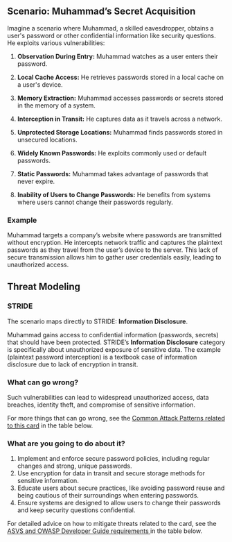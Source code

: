 ## Scenario: Muhammad’s Secret Acquisition

Imagine a scenario where Muhammad, a skilled eavesdropper, obtains a user's password or other confidential information like security questions. He exploits various vulnerabilities:

1. **Observation During Entry:** Muhammad watches as a user enters their password.

2. **Local Cache Access:** He retrieves passwords stored in a local cache on a user's device.

3. **Memory Extraction:** Muhammad accesses passwords or secrets stored in the memory of a system.

4. **Interception in Transit:** He captures data as it travels across a network.

5. **Unprotected Storage Locations:** Muhammad finds passwords stored in unsecured locations.

6. **Widely Known Passwords:** He exploits commonly used or default passwords.

7. **Static Passwords:** Muhammad takes advantage of passwords that never expire.

8. **Inability of Users to Change Passwords:** He benefits from systems where users cannot change their passwords regularly.

### Example

Muhammad targets a company’s website where passwords are transmitted without encryption. He intercepts network traffic and captures the plaintext passwords as they travel from the user’s device to the server. This lack of secure transmission allows him to gather user credentials easily, leading to unauthorized access.

## Threat Modeling

### STRIDE

The scenario maps directly to STRIDE: **Information Disclosure**.

Muhammad gains access to confidential information (passwords, secrets) that should have been protected.
STRIDE’s **Information Disclosure** category is specifically about unauthorized exposure of sensitive data.
The example (plaintext password interception) is a textbook case of information disclosure due to lack of encryption in transit.

### What can go wrong?

Such vulnerabilities can lead to widespread unauthorized access, data breaches, identity theft, and compromise of sensitive information.

For more things that can go wrong, see the [Common Attack Patterns related to this card](#mapping 'Common Attack Patterns related to this card [internal]') in the table below.

### What are you going to do about it?

1. Implement and enforce secure password policies, including regular changes and strong, unique passwords.
2. Use encryption for data in transit and secure storage methods for sensitive information.
3. Educate users about secure practices, like avoiding password reuse and being cautious of their surroundings when entering passwords.
4. Ensure systems are designed to allow users to change their passwords and keep security questions confidential.

For detailed advice on how to mitigate threats related to the card, see the [ASVS and OWASP Developer Guide requirements ](#mapping 'ASVS and OWASP Developer Guide requirements [internal]') in the table below.
